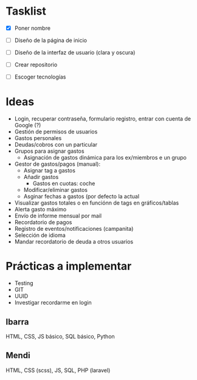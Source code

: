 # Tasklist

- [x] Poner nombre

- [ ] Diseño de la página de inicio

- [ ] Diseño de la interfaz de usuario (clara y oscura)

- [ ] Crear repositorio

- [ ] Escoger tecnologías


# Ideas

* Login, recuperar contraseña, formulario registro, entrar con cuenta de Google (?)
* Gestión de permisos de usuarios
* Gastos personales
* Deudas/cobros con un particular 
* Grupos para asignar gastos
  * Asignación de gastos dinámica para los ex/miembros e un grupo
* Gestor de gastos/pagos (manual):
  * Asignar tag a gastos
  * Añadir gastos
    * Gastos en cuotas: coche
  * Modificar/eliminar gastos
  * Asginar fechas a gastos (por defecto la actual
* Visualizar gastos totales o en funciónn de tags en gráficos/tablas
* Alerta gasto máximo
* Envío de informe mensual por mail
* Recordatorio de pagos
* Registro de eventos/notificaciones (campanita)
* Selección de idioma
* Mandar recordatorio de deuda a otros usuarios
  

# Prácticas a implementar

* Testing
* GIT
* UUID
* Investigar recordarme en login

## Ibarra
HTML, CSS, JS básico, SQL básico, Python

## Mendi
HTML, CSS (scss), JS, SQL, PHP (laravel)
